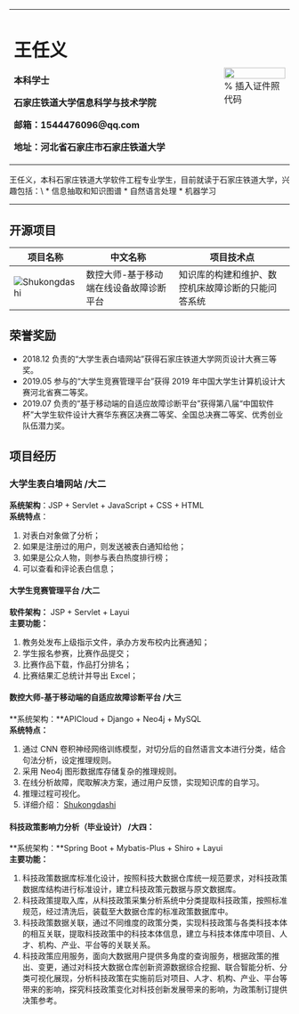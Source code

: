 <table border="0">
  <tr>
    <td width="75%">
      <h1>王任义</h1>
      <p><b>本科学士</b></p>
      <p><b>石家庄铁道大学信息科学与技术学院</b></p>
      <p><b>邮箱：1544476096@qq.com</b></p>
      <p><b>地址：河北省石家庄市石家庄铁道大学</b></p>
    </td>
    <td width="25%">
      <img src="/zhengjianzhao.jpg" width="100%">      % 插入证件照代码
    </td>
  </tr>
</table>
王任义，本科石家庄铁道大学软件工程专业学生，目前就读于石家庄铁道大学，兴趣包括：\
* 信息抽取和知识图谱
* 自然语言处理
* 机器学习

---
## 开源项目
|项目名称|中文名称|项目技术点|
|--|--|--|
|![Shukongdashi](https://github.com/wangrenyisme/Shukongdashi)|数控大师-基于移动端在线设备故障诊断平台|知识库的构建和维护、数控机床故障诊断的只能问答系统|

## 荣誉奖励
* 2018.12 负责的“大学生表白墙网站”获得石家庄铁道大学网页设计大赛三等奖。 
* 2019.05 参与的“大学生竞赛管理平台”获得 2019 年中国大学生计算机设计大赛河北省赛二等奖。 
* 2019.07 负责的“基于移动端的自适应故障诊断平台”获得第八届“中国软件杯”大学生软件设计大赛华东赛区决赛二等奖、全国总决赛二等奖、优秀创业队伍潜力奖。
## 项目经历
### 大学生表白墙网站 /大二 
**系统架构**：JSP + Servlet + JavaScript + CSS + HTML\
**系统特点**： 
  1. 对表白对象做了分析； 
  2. 如果是注册过的用户，则发送被表白通知给他； 
  3. 如果是公众人物，则参与表白热度排行榜； 
  4. 可以查看和评论表白信息； 
#### 大学生竞赛管理平台 /大二
**软件架构：** JSP + Servlet + Layui \
**主要功能：** 
  1. 教务处发布上级指示文件，承办方发布校内比赛通知； 
  2. 学生报名参赛，比赛作品提交； 
  3. 比赛作品下载，作品打分排名； 
  4. 比赛结果汇总统计并导出 Excel； 
#### 数控大师-基于移动端的自适应故障诊断平台 /大三 
**系统架构：**APICloud + Django + Neo4j + MySQL \
**系统特点：** 
1. 通过 CNN 卷积神经网络训练模型，对切分后的自然语言文本进行分类，结合句法分析，设定推理规则。 
2. 采用 Neo4j 图形数据库存储复杂的推理规则。 
3. 在线分析故障，爬取解决方案，通过用户反馈，实现知识库的自学习。 
4. 推理过程可视化。 
5. 详细介绍： [Shukongdashi](https://github.com/wangrenyisme/Shukongdashi "数控大师-基于移动端的自适应故障诊断平台")
#### 科技政策影响力分析（毕业设计） /大四： 
**系统架构：**Spring Boot + Mybatis-Plus + Shiro + Layui \
**主要功能：**
  1. 科技政策数据库标准化设计，按照科技大数据仓库统一规范要求，对科技政策数据库结构进行标准设计，建立科技政策元数据与原文数据库。
  2. 科技政策提取入库，从科技政策采集分析系统中分类提取科技政策，按照标准规范，经过清洗后，装载至大数据仓库的标准政策数据库中。
  3. 科技政策数据关联，通过不同维度的政策分类，实现科技政策与各类科技本体的相互关联，提取科技政策中的科技本体信息，建立与科技本体库中项目、人才、机构、产业、平台等的关联关系。
  4. 科技政策应用服务，面向大数据用户提供多角度的查询服务，根据政策的推出、变更，通过对科技大数据仓库创新资源数据综合挖掘、联合智能分析、分类可视化展现，分析科技政策在实施前后对项目、人才、机构、产业、平台等带来的影响，探究科技政策变化对科技创新发展带来的影响，为政策制订提供决策参考。
